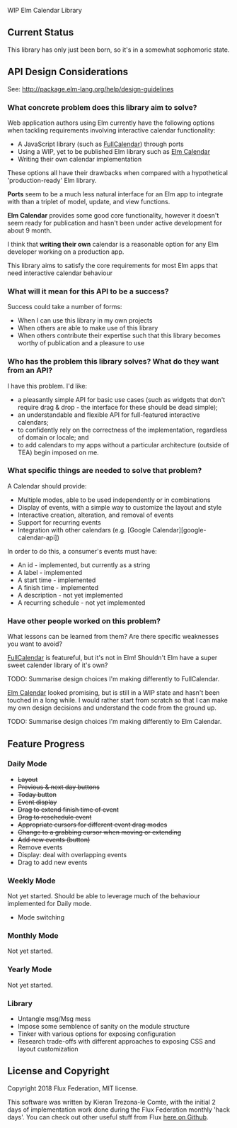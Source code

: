WIP Elm Calendar Library


## Current Status

This library has only just been born, so it's in a somewhat sophomoric state.


## API Design Considerations

See: http://package.elm-lang.org/help/design-guidelines


### What concrete problem does this library aim to solve?

Web application authors using Elm currently have the following options when
tackling requirements involving interactive calendar functionality:

 * A JavaScript library (such as [FullCalendar][full-calendar-site]) through
   ports
 * Using a WIP, yet to be published Elm library such as [Elm Calendar][elm-calendar-github-repo]
 * Writing their own calendar implementation

These options all have their drawbacks when compared with a hypothetical
'production-ready' Elm library.

**Ports** seem to be a much less natural interface for an Elm app to integrate with
than a triplet of model, update, and view functions.

**Elm Calendar** provides some good core functionality, however it doesn't seem
ready for publication and hasn't been under active development for about 9
month.

I think that **writing their own** calendar is a reasonable option for any Elm
developer working on a production app.

This library aims to satisfy the core requirements for most Elm apps that need
interactive calendar behaviour


### What will it mean for this API to be a success?

Success could take a number of forms:

 * When I can use this library in my own projects
 * When others are able to make use of this library
 * When others contribute their expertise such that this library becomes worthy
   of publication and a pleasure to use

### Who has the problem this library solves? What do they want from an API?

I have this problem. I'd like:

 * a pleasantly simple API for basic use cases (such as widgets that don't
   require drag & drop - the interface for these should be dead simple);
 * an understandable and flexible API for full-featured interactive calendars;
 * to confidently rely on the correctness of the implementation, regardless of
   domain or locale; and
 * to add calendars to my apps without a particular architecture (outside of
   TEA) begin imposed on me.


### What specific things are needed to solve that problem?

A Calendar should provide:
 * Multiple modes, able to be used independently or in combinations
 * Display of events, with a simple way to customize the layout and style
 * Interactive creation, alteration, and removal of events
 * Support for recurring events
 * Integration with other calendars (e.g. [Google Calendar][google-calendar-api])

In order to do this, a consumer's events must have:
 * An id - implemented, but currently as a string
 * A label - implemented
 * A start time - implemented
 * A finish time - implemented
 * A description - not yet implemented
 * A recurring schedule - not yet implemented


### Have other people worked on this problem?

What lessons can be learned from them? Are there specific weaknesses you want to
avoid?

[FullCalendar][full-calendar-site] is featureful, but it's not in Elm! Shouldn't
Elm have a super sweet calender library of it's own?

TODO: Summarise design choices I'm making differently to FullCalendar.

[Elm Calendar][elm-calendar-github-repo] looked promising, but is still in a WIP
state and hasn't been touched in a long while. I would rather start from scratch
so that I can make my own design decisions and understand the code from the
ground up.

TODO: Summarise design choices I'm making differently to Elm Calendar.


## Feature Progress

### Daily Mode

* ~~Layout~~
* ~~Previous & next day buttons~~
* ~~Today button~~
* ~~Event display~~
* ~~Drag to extend finish time of event~~
* ~~Drag to reschedule event~~
* ~~Appropriate cursors for different event drag modes~~
* ~~Change to a grabbing cursor when moving or extending~~
* ~~Add new events (button)~~
* Remove events
* Display: deal with overlapping events
* Drag to add new events


### Weekly Mode

Not yet started. Should be able to leverage much of the behaviour implemented
for Daily mode.

* Mode switching


### Monthly Mode

Not yet started.


### Yearly Mode

Not yet started.


### Library

 * Untangle msg/Msg mess
 * Impose some semblence of sanity on the module structure
 * Tinker with various options for exposing configuration
 * Research trade-offs with different approaches to exposing CSS and layout
   customization

## License and Copyright

Copyright 2018 Flux Federation, MIT license.

This software was written by Kieran Trezona-le Comte, with the initial 2 days of
implementation work done during the Flux Federation monthly 'hack days'. You can
check out other useful stuff from Flux [here on Github][flux-github].


[full-calendar-site]: https://fullcalendar.io
[elm-calendar-github-repo]: https://github.com/thebritican/elm-calendar
[google-calendar-aip]: https://developers.google.com/calendar
[flux-github]: https://github.com/fluxfederation

